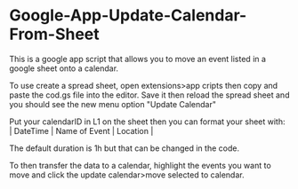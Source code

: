 # Google-App-Update-Calendar-From-Sheet
This is a google app script that allows you to move an event listed in a google sheet onto a calendar.

To use create a spread sheet, open extensions>app cripts then copy and paste the cod.gs file into the editor. Save it then reload the spread sheet and you should see the new menu option "Update Calendar"

Put your calendarID in L1 on the sheet then you can format your sheet with:
|  DateTime  |  Name of Event  |  Location  |

The default duration is 1h but that can be changed in the code.

To then transfer the data to a calendar, highlight the events you want to move and click the update calendar>move selected to calendar.
